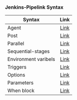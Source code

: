 ### Jenkins-Pipelink Syntax
| Syntax  | Link    
| ------------- |:-------------:|
| Agent |  [Link](https://www.jenkins.io/doc/book/pipeline/syntax/#agent)  
| Post |  [Link](https://www.jenkins.io/doc/book/pipeline/syntax/#post)  
| Parallel |  [Link](https://www.jenkins.io/doc/book/pipeline/syntax/#parallel)  
| Sequential-stages |  [Link](https://www.jenkins.io/doc/book/pipeline/syntax/#sequential-stages)  
| Environment varibels|  [Link](https://www.jenkins.io/doc/book/pipeline/syntax/#environment)  
| Triggers |  [Link](https://www.jenkins.io/doc/book/pipeline/syntax/#triggers)
| Options |  [Link](https://www.jenkins.io/doc/book/pipeline/syntax/#options)  
| Parameters |  [Link](https://www.jenkins.io/doc/book/pipeline/syntax/#available-parameters)  
| When block |  [Link](https://www.jenkins.io/doc/book/pipeline/syntax/#when)  

